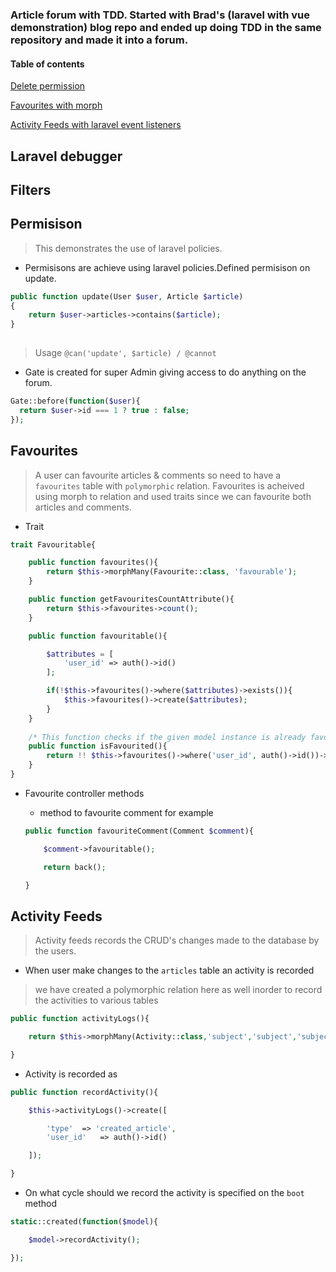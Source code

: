 ### Article forum with TDD. Started with Brad's (laravel with vue demonstration) blog repo and ended up doing TDD in the same repository and made it into a forum. 


#### Table of contents
[Delete permission](#delete_permission)


[Favourites with morph](#favourites)

[Activity Feeds with laravel event listeners](#activity_feeds)


## Laravel debugger
## Filters


<a name="delete_permission"/>


## Permisison

>This demonstrates the use of laravel policies.


- Permisisons are achieve using laravel policies.Defined permisison on update. 
```php
public function update(User $user, Article $article)
{
    return $user->articles->contains($article);
}
    
```
>Usage
`@can('update', $article) / @cannot`
- Gate is created for super Admin giving access to do anything on the forum.
```php
Gate::before(function($user){
  return $user->id === 1 ? true : false;
});
```


<a name="favourites">
	
	
## Favourites

> A user can favourite articles & comments so need to have a `favourites` table with `polymorphic` relation.
> Favourites is acheived using morph to relation and used traits since we can favourite both articles and comments.

- Trait

```php
trait Favouritable{

	public function favourites(){
		return $this->morphMany(Favourite::class, 'favourable');
	}

	public function getFavouritesCountAttribute(){
		return $this->favourites->count();
	}

	public function favouritable(){

		$attributes = [
			'user_id' => auth()->id()
		];

		if(!$this->favourites()->where($attributes)->exists()){			
			$this->favourites()->create($attributes);
		}
	}
	
	/* This function checks if the given model instance is already favourited or not */
	public function isFavourited(){ 
		return !! $this->favourites()->where('user_id', auth()->id())->count();
	}
}
```

- Favourite controller methods
    - method to favourite comment for example    
    
    
    ```php
    public function favouriteComment(Comment $comment){

		$comment->favouritable();

		return back();

	}
    ```
    
<a name="activity_feeds">
	
	
## Activity Feeds

> Activity feeds records the CRUD's changes made to the database by the users.


* When user make changes to the `articles` table an activity is recorded 


>we have created a polymorphic relation here as well inorder to record the activities to various tables

```php
public function activityLogs(){

    return $this->morphMany(Activity::class,'subject','subject','subject_id');

}
```

* Activity is recorded as 
```php
public function recordActivity(){

	$this->activityLogs()->create([

		'type'	=> 'created_article',
		'user_id'	=> auth()->id()

	]);

}
```

* On what cycle should we record the activity is specified on the `boot` method

```php
static::created(function($model){

	$model->recordActivity();

});
```
